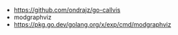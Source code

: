 - https://github.com/ondrajz/go-callvis
- modgraphviz
- https://pkg.go.dev/golang.org/x/exp/cmd/modgraphviz
